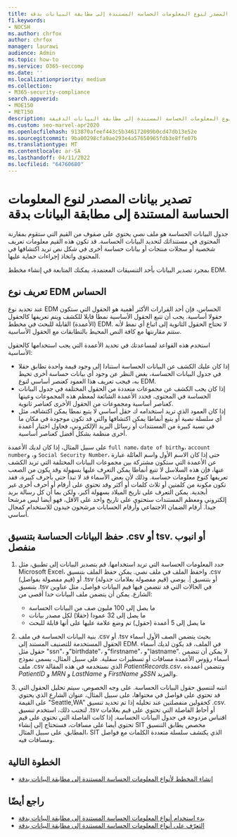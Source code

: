 ```yaml
---
title: تصدير بيانات المصدر لنوع المعلومات الحساسة المستندة إلى مطابقة البيانات بدقة
f1.keywords:
- NOCSH
ms.author: chrfox
author: chrfox
manager: laurawi
audience: Admin
ms.topic: how-to
ms.service: O365-seccomp
ms.date: ''
ms.localizationpriority: medium
ms.collection:
- M365-security-compliance
search.appverid:
- MOE150
- MET150
description: تعرف على كيفية تصدير بيانات المصدر لنوع المعلومات الحساسة المستندة إلى مطابقة البيانات الدقيقة.
ms.custom: seo-marvel-apr2020
ms.openlocfilehash: 913870afeef443c5b346172099b0cd47db13e52e
ms.sourcegitcommit: 9ba00298cfa9ae293e4a57650965fdb3e8ffe07b
ms.translationtype: MT
ms.contentlocale: ar-SA
ms.lasthandoff: 04/11/2022
ms.locfileid: "64760680"
---
```

# <a name="export-source-data-for-exact-data-match-based-sensitive-information-type"></a>تصدير بيانات المصدر لنوع المعلومات الحساسة المستندة إلى مطابقة البيانات بدقة


جدول البيانات الحساسة هو ملف نصي يحتوي على صفوف من القيم التي ستقوم بمقارنة المحتوى في مستنداتك لتحديد البيانات الحساسة. قد تكون هذه القيم معلومات تعريف شخصية أو سجلات منتجات أو بيانات حساسة أخرى في شكل نص تريد اكتشافها في المحتوى واتخاذ إجراءات حماية عليها.

بمجرد تصدير البيانات بأحد التنسيقات المعتمدة، يمكنك المتابعة في إنشاء مخطط EDM.

## <a name="defining-your-edm-sensitive-type"></a>تعريف نوع EDM الحساس

عند تحديد نوع EDM الحساس، فإن أحد القرارات الأكثر أهمية هو الحقول التي ستكون حقولا أساسية. يجب أن تتبع الحقول الأساسية نمطا قابلا للكشف ويتم تعريفها كالحقول (الأعمدة) القابلة للبحث في مخطط EDM. لا تحتاج الحقول الثانوية إلى اتباع أي نمط لأنه ستتم مقارنتها مع كافة النص المحيط بالتطابقات مع الحقول الأساسية.

استخدم هذه القواعد لمساعدتك في تحديد الأعمدة التي يجب استخدامها كالحقول الأساسية:

- إذا كان عليك الكشف عن البيانات الحساسة استنادا إلى وجود قيمة واحدة تطابق حقلا في جدول البيانات الحساسة، بغض النظر عن وجود أي بيانات حساسة أخرى تحيط به، فيجب تعريف هذا العمود كعنصر أساسي لنوع EDM. 
- إذا كان يجب الكشف عن مجموعات متعددة من الحقول المختلفة في جدول البيانات الحساسة في المحتوى، فحدد الأعمدة الشائعة لمعظم هذه المجموعات وعينها كعناصر أساسية ومجموعات من الحقول الأخرى كعناصر ثانوية.
- إذا كان العمود الذي تريد استخدامه ك حقل أساسي لا يتبع نمطا يمكن اكتشافه، مثل أي سلسلة نصية أو يتبع أنماطا يمكن اكتشافها والتي قد تكون موجودة في مكان ما في نسبة كبيرة من المستندات أو رسائل البريد الإلكتروني، فحاول اختيار أعمدة أخرى منظمة بشكل أفضل كعناصر أساسية.

على سبيل المثال، إذا كان لديك الأعمدة `full name`، `date of birth`و، `account number`و، و `Social Security Number`، حتى إذا كان الاسم الأول واسم العائلة عبارة عن الأعمدة التي ستكون مشتركة بين مجموعات البيانات المختلفة التي تريد الكشف عنها، فإن هذه السلاسل لا تتبع أنماطا يمكن التعرف عليها بسهولة وقد يكون من الصعب تعريفها كنوع معلومات حساسة. وذلك لأن بعض الأسماء قد لا تبدأ حتى بأحرف كبيرة، فقد تكون مكونة من كلمتين أو ثلاث كلمات أو أكثر وقد تحتوي على أرقام أو أحرف أخرى غير أبجدية. يمكن التعرف على تاريخ الميلاد بسهولة أكبر، ولكن بما أن كل رسالة بريد إلكتروني ومعظم المستندات ستحتوي على تاريخ واحد على الأقل، فهو أيضا ليس مرشحا جيدا. أرقام الضمان الاجتماعي وأرقام الحسابات مرشحون جيدون للاستخدام كمجال أساسي.

## <a name="save-sensitive-data-in-csv-tsv-or-pipe-separated-format"></a>حفظ البيانات الحساسة بتنسيق .csv أو tsv. أو انبوب منفصل

1. حدد المعلومات الحساسة التي تريد استخدامها. قم بتصدير البيانات إلى تطبيق، مثل Microsoft Excel، واحفظ الملف في ملف نصي. يمكن حفظ الملف بتنسيق .csv (قيم مفصولة بفواصل) أو .tsv (قيم مفصولة بعلامات جدولة) أو بتنسيق |. يوصى بتنسيق .tsv في الحالات التي قد تتضمن فيها قيم البيانات فواصل، مثل عناوين الشارع.
يمكن أن يتضمن ملف البيانات حدا أقصى من:
   - ما يصل إلى 100 مليون صف من البيانات الحساسة
   - ما يصل إلى 32 عمودا (حقلا) لكل مصدر بيانات
   - ما يصل إلى 5 أعمدة (حقول) تم وضع علامة عليها على أنها قابلة للبحث

2. بنية البيانات الحساسة في ملف .csv أو .tsv بحيث يتضمن الصف الأول أسماء الحقول المستخدمة للتصنيف المستند إلى EDM. في الملف، قد يكون لديك أسماء حقول مثل "ssn"، و"birthdate"، و"firstname"، و"lastname". لا يمكن أن تتضمن أسماء رؤوس الأعمدة مسافات أو تسطيرات سفلية. على سبيل المثال، يسمى نموذج ملف .csv الذي نستخدمه في هذه المقالة *PatientRecords.csv*، وتتضمن أعمدةه *PatientID* و *MRN* و *LastName* و *FirstName* *وSSN* والمزيد.

3. انتبه لتنسيق حقول البيانات الحساسة. على وجه الخصوص، سيتم تحليل الحقول التي قد تحتوي على فواصل في محتواها، على سبيل المثال، عنوان الشارع الذي يحتوي على القيمة "Seattle,WA" كحقولين منفصلتين عند تحليله إذا تم تحديد تنسيق .csv. لتجنب ذلك، استخدم تنسيق .tsv أو أحاط الفاصلة التي تحتوي على قيم بعلامات اقتباس مزدوجة في جدول البيانات الحساسة. إذا كانت الفاصلة التي تحتوي على قيم تحتوي أيضا على مسافات، فستحتاج إلى إنشاء SIT مخصص يطابق التنسيق المطابق. على سبيل المثال، SIT الذي يكتشف سلسلة متعددة الكلمات مع فواصل ومسافات فيه.

## <a name="next-step"></a>الخطوة التالية

- [إنشاء المخطط لأنواع المعلومات الحساسة المستندة إلى مطابقة البيانات بدقة](sit-get-started-exact-data-match-create-schema.md#create-the-schema-for-exact-data-match-based-sensitive-information-types)

## <a name="see-also"></a>راجع أيضًا

- [بدء استخدام أنواع المعلومات الحساسة المستندة إلى مطابقة البيانات بدقة](sit-get-started-exact-data-match-based-sits-overview.md#get-started-with-exact-data-match-based-sensitive-information-types)
- [التعرّف على أنواع المعلومات الحساسة المستندة إلى مطابقة البيانات بدقة](sit-learn-about-exact-data-match-based-sits.md#learn-about-exact-data-match-based-sensitive-information-types)
